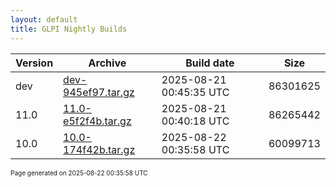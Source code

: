 ```yaml
---
layout: default
title: GLPI Nightly Builds
---
```


Version|Archive|Build date|Size
---|---|---|---
dev|[dev-945ef97.tar.gz](dev-945ef97.tar.gz)|2025-08-21 00:45:35 UTC|86301625
11.0|[11.0-e5f2f4b.tar.gz](11.0-e5f2f4b.tar.gz)|2025-08-21 00:40:18 UTC|86265442
10.0|[10.0-174f42b.tar.gz](10.0-174f42b.tar.gz)|2025-08-22 00:35:58 UTC|60099713

<font size="1">Page generated on 2025-08-22 00:35:58 UTC</font>
